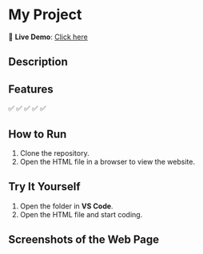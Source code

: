 # My Project

🚀 **Live Demo**: [Click here](https://krithiksha.neocities.org/my_html_project_2/)

## Description


## Features
✅ 
✅ 
✅ 
✅ 
✅ 

## How to Run
1. Clone the repository.  
2. Open the HTML file in a browser to view the website.  

## Try It Yourself  
1. Open the folder in **VS Code**.  
2. Open the HTML file and start coding.

## Screenshots of the Web Page






